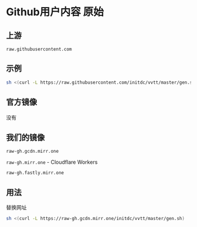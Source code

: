 # Github用户内容 原始

## 上游

`raw.githubusercontent.com`

## 示例

```sh
sh <(curl -L https://raw.githubusercontent.com/initdc/vvtt/master/gen.sh)
```

## 官方镜像

没有

## 我们的镜像

`raw-gh.gcdn.mirr.one`

`raw-gh.mirr.one` - Cloudflare Workers

`raw-gh.fastly.mirr.one`

## 用法

替换网址

```sh
sh <(curl -L https://raw-gh.gcdn.mirr.one/initdc/vvtt/master/gen.sh)
```
